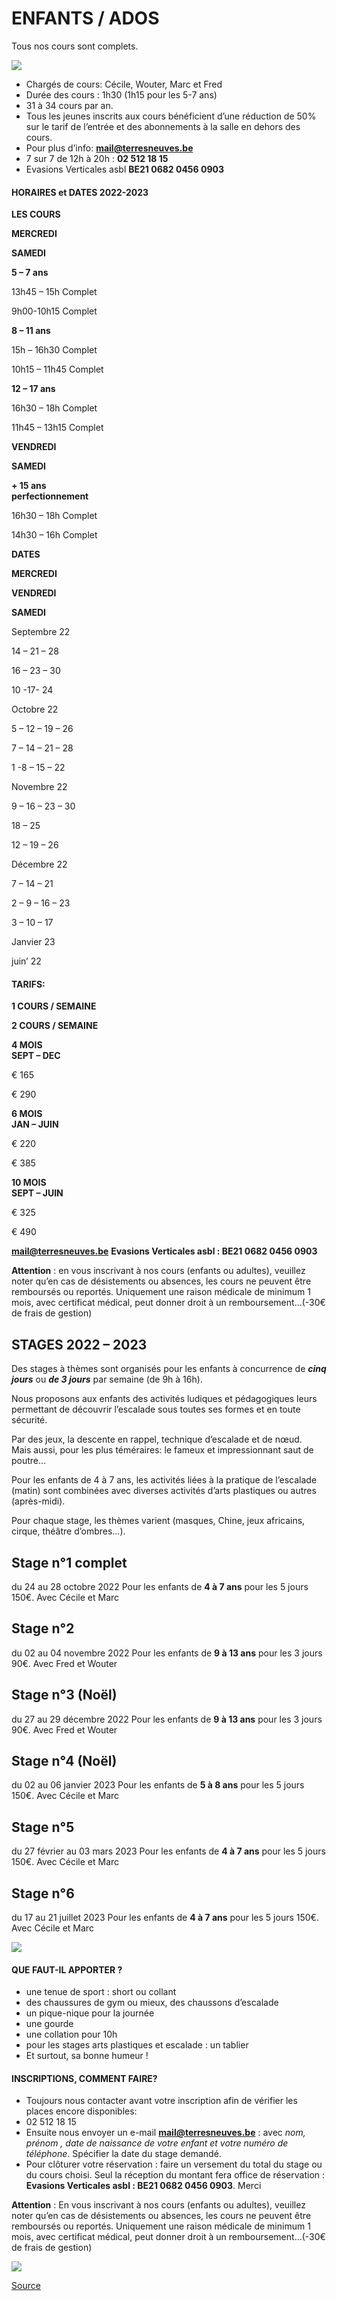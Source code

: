 ENFANTS / ADOS
==============

Tous nos cours sont complets.

![](https://brusselsclimbing.be/wp-content/uploads/enfants007.jpg)

*   Chargés de cours: Cécile, Wouter, Marc et Fred
*   Durée des cours : 1h30 (1h15 pour les 5-7 ans)
*   31 à 34 cours par an.
*   Tous les jeunes inscrits aux cours bénéficient d’une réduction de 50% sur le tarif de l’entrée et des abonnements à la salle en dehors des cours.
*   Pour plus d’info: ****[mail@terresneuves.be](mailto:mail@terresneuves.be)****
*   7 sur 7 de 12h à 20h : **02 512 18 15**
*   Evasions Verticales asbl **BE21 0682 0456 0903**

#### HORAIRES et DATES 2022-2023

**LES COURS**

**MERCREDI**

**SAMEDI**

**5 – 7 ans**

13h45 – 15h Complet  

9h00-10h15 Complet  

**8 – 11 ans**

15h – 16h30 Complet  

10h15 – 11h45 Complet  

**12 – 17 ans**

16h30 – 18h Complet  

11h45 – 13h15 Complet  

**VENDREDI**

**SAMEDI**

**\+ 15 ans  
perfectionnement**

16h30 – 18h Complet  

14h30 – 16h Complet  

**DATES**

**MERCREDI**

**VENDREDI**

**SAMEDI**

Septembre 22

14 – 21 – 28

16 – 23 – 30

10 -17- 24

Octobre 22

5 – 12 – 19 – 26

7 – 14 – 21 – 28

1 -8 – 15 – 22

Novembre 22

9 – 16 – 23 – 30

18 – 25

12 – 19 – 26

Décembre 22

7 – 14 – 21

2 – 9 – 16 – 23

3 – 10 – 17

Janvier 23

juin’ 22

#### TARIFS:

**1 COURS / SEMAINE**

**2 COURS / SEMAINE**

**4 MOIS  
SEPT – DEC**

€ 165

€ 290

**6 MOIS  
JAN – JUIN**

€ 220

€ 385

**10 MOIS  
SEPT – JUIN**

€ 325

€ 490

**mail@terresneuves.be** **Evasions Verticales asbl : BE21 0682 0456 0903**

**Attention** : en vous inscrivant à nos cours (enfants ou adultes), veuillez noter qu’en cas de désistements ou absences, les cours ne peuvent être remboursés ou reportés. Uniquement une raison médicale de minimum 1 mois, avec certificat médical, peut donner droit à un remboursement…(-30€ de frais de gestion)

STAGES 2022 – 2023
------------------

Des stages à thèmes sont organisés pour les enfants à concurrence de ***cinq jours*** ou ***de 3 jours*** par semaine (de 9h à 16h).

Nous proposons aux enfants des activités ludiques et pédagogiques leurs permettant de découvrir l’escalade sous toutes ses formes et en toute sécurité.

Par des jeux, la descente en rappel, technique d’escalade et de nœud.  
Mais aussi, pour les plus téméraires: le fameux et impressionnant saut de poutre…

Pour les enfants de 4 à 7 ans, les activités liées à la pratique de l’escalade (matin) sont combinées avec diverses activités d’arts plastiques ou autres (après-midi).

Pour chaque stage, les thèmes varient (masques, Chine, jeux africains, cirque, théâtre d’ombres…).

Stage n°1 complet
-----------------

du 24 au 28 octobre 2022 Pour les enfants de **4 à 7 ans** pour les 5 jours 150€. Avec Cécile et Marc

Stage n°2
---------

du 02 au 04 novembre 2022 Pour les enfants de **9 à 13 ans** pour les 3 jours 90€. Avec Fred et Wouter

Stage n°3 (Noël)
----------------

du 27 au 29 décembre 2022 Pour les enfants de **9 à 13 ans** pour les 3 jours 90€. Avec Fred et Wouter

Stage n°4 (Noël)
----------------

du 02 au 06 janvier 2023 Pour les enfants de **5 à 8 ans** pour les 5 jours 150€. Avec Cécile et Marc

Stage n°5
---------

du 27 février au 03 mars 2023 Pour les enfants de **4 à 7 ans** pour les 5 jours 150€. Avec Cécile et Marc

Stage n°6
---------

du 17 au 21 juillet 2023 Pour les enfants de **4 à 7 ans** pour les 5 jours 150€. Avec Cécile et Marc

![](https://terresneuves.be/wp-content/uploads/enfnats-6-1024x299.jpg)

#### QUE FAUT-IL APPORTER ?

*   une tenue de sport : short ou collant
*   des chaussures de gym ou mieux, des chaussons d’escalade
*   un pique-nique pour la journée
*   une gourde
*   une collation pour 10h
*   pour les stages arts plastiques et escalade : un tablier
*   Et surtout, sa bonne humeur !

#### INSCRIPTIONS, COMMENT FAIRE?

*   Toujours nous contacter avant votre inscription afin de vérifier les places encore disponibles:
*   02 512 18 15
*   Ensuite nous envoyer un e-mail **[**mail@terresneuves.be**](mailto:mail@terresneuves.be)** : avec *nom, prénom , date de naissance de votre enfant et votre numéro de téléphone*. Spécifier la date du stage demandé.
*   Pour clôturer votre réservation : faire un versement du total du stage ou du cours choisi. Seul la réception du montant fera office de réservation : **Evasions Verticales asbl : BE21 0682 0456 0903**. Merci

**Attention** : En vous inscrivant à nos cours (enfants ou adultes), veuillez noter qu’en cas de désistements ou absences, les cours ne peuvent être remboursés ou reportés. Uniquement une raison médicale de minimum 1 mois, avec certificat médical, peut donner droit à un remboursement…(-30€ de frais de gestion)

[![](https://terresneuves.be/wp-content/uploads/present-2-cecile-domi-2-pdf-724x1024.jpg)](https://artnature.be/)

[Source](https://terresneuves.be/enfants/)